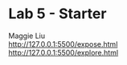 # Lab 5 - Starter
Maggie Liu  
http://127.0.0.1:5500/expose.html  
http://127.0.0.1:5500/explore.html
